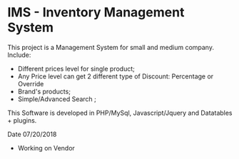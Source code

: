 # IMS - Inventory Management System

This project is a Management System for small and medium company.
Include: 
  - Different prices level for single product;
  - Any Price level can get 2 different type of Discount: Percentage or Override
  - Brand's products;
  - Simple/Advanced Search ;
  
  This Software is developed in PHP/MySql, Javascript/Jquery and Datatables + plugins.
  
  Date 07/20/2018 
  - Working on Vendor 
